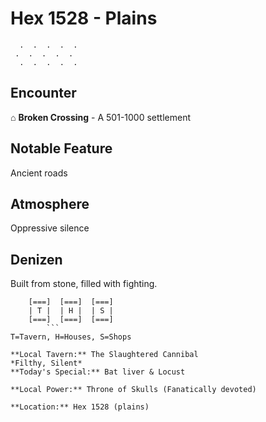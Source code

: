 # Hex 1528 - Plains
```
  .  .  .  .  .
 .  .  .  .  .
  .  .  .  .  .
```

## Encounter

⌂ **Broken Crossing** - A 501-1000 settlement

## Notable Feature

Ancient roads

## Atmosphere

Oppressive silence

## Denizen

Built from stone, filled with fighting.

```
    [===]  [===]  [===]
    | T |  | H |  | S |
    [===]  [===]  [===]
        ```
T=Tavern, H=Houses, S=Shops

**Local Tavern:** The Slaughtered Cannibal
*Filthy, Silent*
**Today's Special:** Bat liver & Locust

**Local Power:** Throne of Skulls (Fanatically devoted)

**Location:** Hex 1528 (plains)
